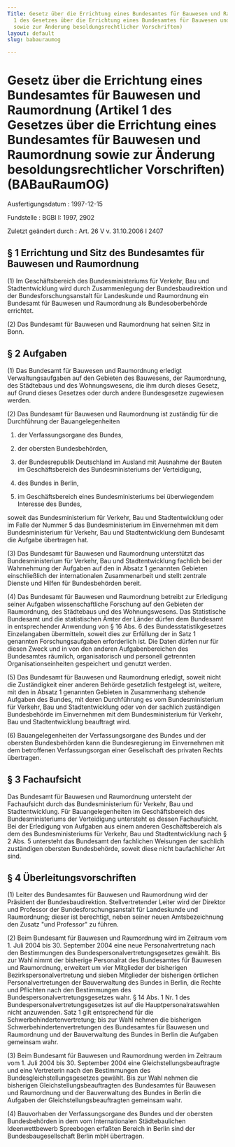 ```yaml
---
Title: Gesetz über die Errichtung eines Bundesamtes für Bauwesen und Raumordnung (Artikel
  1 des Gesetzes über die Errichtung eines Bundesamtes für Bauwesen und Raumordnung
  sowie zur Änderung besoldungsrechtlicher Vorschriften)
layout: default
slug: babauraumog

---
```


# Gesetz über die Errichtung eines Bundesamtes für Bauwesen und Raumordnung (Artikel 1 des Gesetzes über die Errichtung eines Bundesamtes für Bauwesen und Raumordnung sowie zur Änderung besoldungsrechtlicher Vorschriften) (BABauRaumOG)

Ausfertigungsdatum
:   1997-12-15

Fundstelle
:   BGBl I: 1997, 2902

Zuletzt geändert durch
:   Art. 26 V v. 31.10.2006 I 2407


## § 1 Errichtung und Sitz des Bundesamtes für Bauwesen und Raumordnung

(1) Im Geschäftsbereich des Bundesministeriums für Verkehr, Bau und
Stadtentwicklung wird durch Zusammenlegung der Bundesbaudirektion und
der Bundesforschungsanstalt für Landeskunde und Raumordnung ein
Bundesamt für Bauwesen und Raumordnung als Bundesoberbehörde
errichtet.

(2) Das Bundesamt für Bauwesen und Raumordnung hat seinen Sitz in
Bonn.


## § 2 Aufgaben

(1) Das Bundesamt für Bauwesen und Raumordnung erledigt
Verwaltungsaufgaben auf den Gebieten des Bauwesens, der Raumordnung,
des Städtebaus und des Wohnungswesens, die ihm durch dieses Gesetz,
auf Grund dieses Gesetzes oder durch andere Bundesgesetze zugewiesen
werden.

(2) Das Bundesamt für Bauwesen und Raumordnung ist zuständig für die
Durchführung der Bauangelegenheiten

1.  der Verfassungsorgane des Bundes,


2.  der obersten Bundesbehörden,


3.  der Bundesrepublik Deutschland im Ausland mit Ausnahme der Bauten im
    Geschäftsbereich des Bundesministeriums der Verteidigung,


4.  des Bundes in Berlin,


5.  im Geschäftsbereich eines Bundesministeriums bei überwiegendem
    Interesse des Bundes,



soweit das Bundesministerium für Verkehr, Bau und Stadtentwicklung
oder im Falle der Nummer 5 das Bundesministerium im Einvernehmen mit
dem Bundesministerium für Verkehr, Bau und Stadtentwicklung dem
Bundesamt die Aufgabe übertragen hat.

(3) Das Bundesamt für Bauwesen und Raumordnung unterstützt das
Bundesministerium für Verkehr, Bau und Stadtentwicklung fachlich bei
der Wahrnehmung der Aufgaben auf den in Absatz 1 genannten Gebieten
einschließlich der internationalen Zusammenarbeit und stellt zentrale
Dienste und Hilfen für Bundesbehörden bereit.

(4) Das Bundesamt für Bauwesen und Raumordnung betreibt zur Erledigung
seiner Aufgaben wissenschaftliche Forschung auf den Gebieten der
Raumordnung, des Städtebaus und des Wohnungswesens. Das Statistische
Bundesamt und die statistischen Ämter der Länder dürfen dem Bundesamt
in entsprechender Anwendung von § 16 Abs. 6 des
Bundesstatistikgesetzes Einzelangaben übermitteln, soweit dies zur
Erfüllung der in Satz 1 genannten Forschungsaufgaben erforderlich ist.
Die Daten dürfen nur für diesen Zweck und in von den anderen
Aufgabenbereichen des Bundesamtes räumlich, organisatorisch und
personell getrennten Organisationseinheiten gespeichert und genutzt
werden.

(5) Das Bundesamt für Bauwesen und Raumordnung erledigt, soweit nicht
die Zuständigkeit einer anderen Behörde gesetzlich festgelegt ist,
weitere, mit den in Absatz 1 genannten Gebieten in Zusammenhang
stehende Aufgaben des Bundes, mit deren Durchführung es vom
Bundesministerium für Verkehr, Bau und Stadtentwicklung oder von der
sachlich zuständigen Bundesbehörde im Einvernehmen mit dem
Bundesministerium für Verkehr, Bau und Stadtentwicklung beauftragt
wird.

(6) Bauangelegenheiten der Verfassungsorgane des Bundes und der
obersten Bundesbehörden kann die Bundesregierung im Einvernehmen mit
dem betroffenen Verfassungsorgan einer Gesellschaft des privaten
Rechts übertragen.


## § 3 Fachaufsicht

Das Bundesamt für Bauwesen und Raumordnung untersteht der Fachaufsicht
durch das Bundesministerium für Verkehr, Bau und Stadtentwicklung. Für
Bauangelegenheiten im Geschäftsbereich des Bundesministeriums der
Verteidigung untersteht es dessen Fachaufsicht. Bei der Erledigung von
Aufgaben aus einem anderen Geschäftsbereich als dem des
Bundesministeriums für Verkehr, Bau und Stadtentwicklung nach § 2 Abs.
5 untersteht das Bundesamt den fachlichen Weisungen der sachlich
zuständigen obersten Bundesbehörde, soweit diese nicht baufachlicher
Art sind.


## § 4 Überleitungsvorschriften

(1) Leiter des Bundesamtes für Bauwesen und Raumordnung wird der
Präsident der Bundesbaudirektion. Stellvertretender Leiter wird der
Direktor und Professor der Bundesforschungsanstalt für Landeskunde und
Raumordnung; dieser ist berechtigt, neben seiner neuen Amtsbezeichnung
den Zusatz "und Professor" zu führen.

(2) Beim Bundesamt für Bauwesen und Raumordnung wird im Zeitraum vom
1\. Juli 2004 bis 30. September 2004 eine neue Personalvertretung nach
den Bestimmungen des Bundespersonalvertretungsgesetzes gewählt. Bis
zur Wahl nimmt der bisherige Personalrat des Bundesamtes für Bauwesen
und Raumordnung, erweitert um vier Mitglieder der bisherigen
Bezirkspersonalvertretung und sieben Mitglieder der bisherigen
örtlichen Personalvertretungen der Bauverwaltung des Bundes in Berlin,
die Rechte und Pflichten nach den Bestimmungen des
Bundespersonalvertretungsgesetzes wahr. § 14 Abs. 1 Nr. 1 des
Bundespersonalvertretungsgesetzes ist auf die Hauptpersonalratswahlen
nicht anzuwenden. Satz 1 gilt entsprechend für die
Schwerbehindertenvertretung; bis zur Wahl nehmen die bisherigen
Schwerbehindertenvertretungen des Bundesamtes für Bauwesen und
Raumordnung und der Bauverwaltung des Bundes in Berlin die Aufgaben
gemeinsam wahr.

(3) Beim Bundesamt für Bauwesen und Raumordnung werden im Zeitraum vom
1\. Juli 2004 bis 30. September 2004 eine Gleichstellungsbeauftragte
und eine Vertreterin nach den Bestimmungen des
Bundesgleichstellungsgesetzes gewählt. Bis zur Wahl nehmen die
bisherigen Gleichstellungsbeauftragten des Bundesamtes für Bauwesen
und Raumordnung und der Bauverwaltung des Bundes in Berlin die
Aufgaben der Gleichstellungsbeauftragten gemeinsam wahr.

(4) Bauvorhaben der Verfassungsorgane des Bundes und der obersten
Bundesbehörden in dem vom Internationalen Städtebaulichen
Ideenwettbewerb Spreebogen erfaßten Bereich in Berlin sind der
Bundesbaugesellschaft Berlin mbH übertragen.

